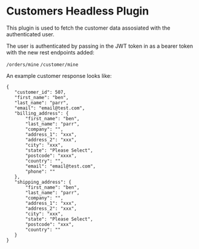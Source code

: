 ﻿# Customers Headless Plugin
 
 This plugin is used to fetch the customer data assosiated with the authenticated user.
 
 The user is authenticated by passing in the JWT token in as a bearer token with the new rest endpoints added:
 
 `/orders/mine`
 `/customer/mine`
 
 
 An example customer response looks like:
 
 ```
 {
    "customer_id": 507,
    "first_name": "ben",
    "last_name": "parr",
    "email": "email@test.com",
    "billing_address": {
        "first_name": "ben",
        "last_name": "parr",
        "company": "",
        "address_1": "xxx",
        "address_2": "xxx",
        "city": "xxx",
        "state": "Please Select",
        "postcode": "xxxx",
        "country": "",
        "email": "email@test.com",
        "phone": ""
    },
    "shipping_address": {
        "first_name": "ben",
        "last_name": "parr",
        "company": "",
        "address_1": "xxx",
        "address_2": "xxx",
        "city": "xxx",
        "state": "Please Select",
        "postcode": "xxx",
        "country": ""
    }
}
 
 
 ```
